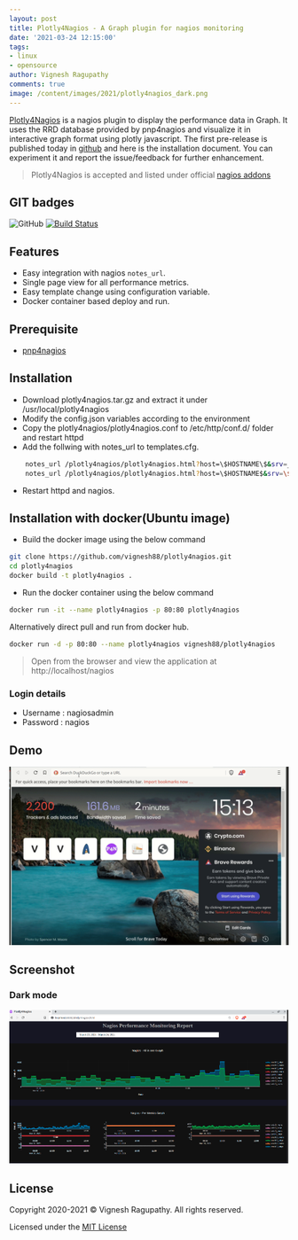 ```yaml
---
layout: post
title: Plotly4Nagios - A Graph plugin for nagios monitoring
date: '2021-03-24 12:15:00'
tags:
- linux
- opensource
author: Vignesh Ragupathy
comments: true
image: /content/images/2021/plotly4nagios_dark.png
---
```


[Plotly4Nagios](https://github.com/vignesh88/plotly4nagios) is a nagios plugin to display the performance data in Graph. It uses the RRD database provided by pnp4nagios and visualize it in interactive graph format using plotly javascript. The first pre-release is published today in [github](https://github.com/vignesh88/plotly4nagios) and here is the installation document. You can experiment it and report the issue/feedback for further enhancement.

> Plotly4Nagios is accepted and listed under official [nagios addons](https://exchange.nagios.org/directory/Addons/Graphing-and-Trending/Plotly4Nagios/details)

## GIT badges

![GitHub](https://img.shields.io/github/license/vignesh88/plotly4nagios)
[![Build Status](https://travis-ci.com/vignesh88/plotly4nagios.svg?branch=main)](https://travis-ci.com/vignesh88/plotly4nagios)

## Features

- Easy integration with nagios `notes_url`.
- Single page view for all performance metrics.
- Easy template change using configuration variable.
- Docker container based deploy and run.

## Prerequisite

- [pnp4nagios](https://support.nagios.com/kb/article/nagios-core-performance-graphs-using-pnp4nagios-801.html)

## Installation

- Download plotly4nagios.tar.gz and extract it under /usr/local/plotly4nagios
- Modify the config.json variables according to the environment
- Copy the plotly4nagios/plotly4nagios.conf to /etc/http/conf.d/ folder and restart httpd
- Add the follwing with  notes_url to templates.cfg.

``` bash
    notes_url /plotly4nagios/plotly4nagios.html?host=\$HOSTNAME\$&srv=_HOST_
    notes_url /plotly4nagios/plotly4nagios.html?host=\$HOSTNAME$&srv=\$SERVICEDESC$
```

- Restart httpd and nagios.

## Installation with docker(Ubuntu image)

- Build the docker image using the below command

```bash
git clone https://github.com/vignesh88/plotly4nagios.git
cd plotly4nagios
docker build -t plotly4nagios .
```

- Run the docker container using the below command

```bash
docker run -it --name plotly4nagios -p 80:80 plotly4nagios
```

Alternatively direct pull and run from docker hub.

```bash
docker run -d -p 80:80 --name plotly4nagios vignesh88/plotly4nagios
```

> Open from the browser and view the application at http://localhost/nagios

### Login details

- Username : nagiosadmin
- Password : nagios

## Demo

!['demo'](https://raw.githubusercontent.com/vignesh88/plotly4nagios/main/img/plotly4nagios.gif)

## Screenshot

### Dark mode

!['Dark mode'](https://raw.githubusercontent.com/vignesh88/plotly4nagios/main/img/screenshot_darkmode.png)

## License

Copyright 2020-2021 © Vignesh Ragupathy. All rights reserved.

Licensed under the [MIT License](https://github.com/vignesh88/plotly4nagios/blob/ed09f8d687014107c8002d92acbc7acd2f62468a/LICENSE)
